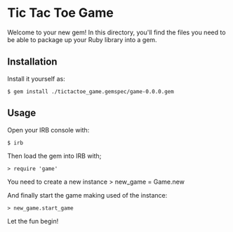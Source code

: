 # Tic Tac Toe Game

Welcome to your new gem! In this directory, you'll find the files you need to be able to package up your Ruby library into a gem.

## Installation

Install it yourself as:

    $ gem install ./tictactoe_game.gemspec/game-0.0.0.gem

## Usage

Open your IRB console with:

    $ irb

Then load the gem into IRB with;

    > require 'game'

You need to create a new instance
    > new_game = Game.new

And finally start the game making used of the instance:

    > new_game.start_game

Let the fun begin!
